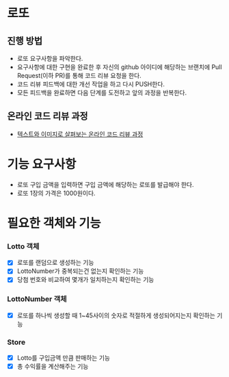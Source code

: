 # 로또
## 진행 방법
* 로또 요구사항을 파악한다.
* 요구사항에 대한 구현을 완료한 후 자신의 github 아이디에 해당하는 브랜치에 Pull Request(이하 PR)를 통해 코드 리뷰 요청을 한다.
* 코드 리뷰 피드백에 대한 개선 작업을 하고 다시 PUSH한다.
* 모든 피드백을 완료하면 다음 단계를 도전하고 앞의 과정을 반복한다.

## 온라인 코드 리뷰 과정
* [텍스트와 이미지로 살펴보는 온라인 코드 리뷰 과정](https://github.com/next-step/nextstep-docs/tree/master/codereview)

#  기능 요구사항

- 로또 구입 금액을 입력하면 구입 금액에 해당하는 로또를 발급해야 한다.
- 로또 1장의 가격은 1000원이다.

# 필요한 객체와 기능

### Lotto 객체

- [x] 로또를 랜덤으로 생성하는 기능
- [x] LottoNumber가 중복되는건 없는지 확인하는 기능
- [x] 당첨 번호와 비교하여 몇개가 일치하는지 확인하는 기능 

### LottoNumber 객체

- [x] 로또를 하나씩 생성할 때 1~45사이의 숫자로 적절하게 생성되어지는지 확인하는 기능

### Store 

- [x] Lotto를 구입금액 만큼 판매하는 기능
- [x] 총 수익률을 계산해주는 기능
